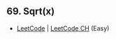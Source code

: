 ## 69. Sqrt(x)

-  [LeetCode](https://leetcode.com/problems/sqrtx/) | [LeetCode CH](https://leetcode.cn/problems/sqrtx/) (Easy)
